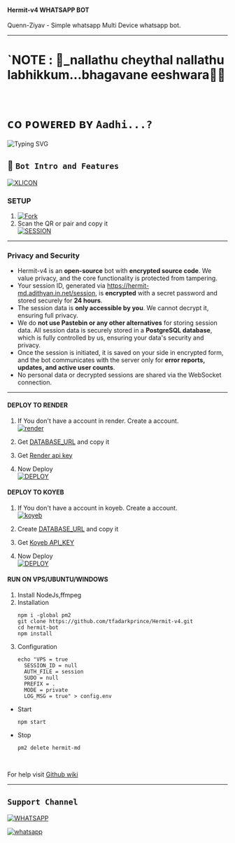 #### Hermit-v4 WHATSAPP BOT
Quenn-Ziyav - Simple whatsapp Multi Device whatsapp bot.

***

# `NOTE : 🌿_nallathu cheythal nallathu labhikkum...bhagavane eeshwara🥲💐


<br>

#  ᴄᴏ ᴘᴏᴡᴇʀᴇᴅ ʙʏ `Aadhi...?`

![Typing SVG](https://readme-typing-svg.demolab.com?font=Ribeye&size=50&pause=1000&color=ff0000&center=true&width=900&height=100&lines=Hehhermitmd%20Multi-Device%20WhatsApp%20Bot;%20Developed%20By%20Dark%20prince)
<p align="center">

## 🌟 `Bot Intro and Features`
[![XLICON](https://files.catbox.moe/7hertd.jpeg)](https://youtu.be/WcA7GZuaN0A)

### SETUP
1. [![Fork](https://img.shields.io/github/forks/tfadarkprince/Hermit-v4?style=social)](https://github.com/tfadarkprince/Hermit-v4/fork)
2. Scan the QR or pair and copy it
    <br>
<a href='https://hermit-md.adithyan.in.net/' target="_blank"><img alt='SESSION' src='https://img.shields.io/badge/SESSION-100000?style=for-the-badge&logo=scan&logoColor=white&labelColor=black&color=black'/></a>

---

### Privacy and Security

- Hermit-v4 is an **open-source** bot with **encrypted source code**. We value privacy, and the core functionality is protected from tampering.
- Your session ID, generated via https://hermit-md.adithyan.in.net/session, is **encrypted** with a secret password and stored securely for **24 hours**.  
- The session data is **only accessible by you**. We cannot decrypt it, ensuring full privacy.
- We do **not use Pastebin or any other alternatives** for storing session data. All session data is securely stored in a **PostgreSQL database**, which is fully controlled by us, ensuring your data's security and privacy.
- Once the session is initiated, it is saved on your side in encrypted form, and the bot communicates with the server only for **error reports, updates, and active user counts**.  
- No personal data or decrypted sessions are shared via the WebSocket connection.

---

#### DEPLOY TO RENDER 

1. If You don't have a account in render. Create a account.
    <br>
<a href='https://dashboard.render.com/register' target="_blank"><img alt='render' src='https://img.shields.io/badge/-Create-black?style=for-the-badge&logo=render&logoColor=white'/></a>

3. Get [DATABASE_URL](https://github.com/A-d-i-t-h-y-a-n/hermit-md/wiki/DATABASE_URL) and copy it

4. Get [Render api key](https://dashboard.render.com/u/settings#api-keys)

2. Now Deploy
    <br>
<a href='https://render.com/deploy?repo=https://github.com/A-d-i-t-h-y-a-n/hermit-bot' target="_blank"><img alt='DEPLOY' src='https://img.shields.io/badge/-DEPLOY-black?style=for-the-badge&logo=render&logoColor=white'/></a>

#### DEPLOY TO KOYEB 

1. If You don't have a account in koyeb. Create a account.
    <br>
<a href='https://app.koyeb.com/auth/signup' target="_blank"><img alt='koyeb' src='https://img.shields.io/badge/-Create-black?style=for-the-badge&logo=koyeb&logoColor=white'/></a>

3. Create [DATABASE_URL](https://app.koyeb.com/database-services/new) and copy it

4. Get [Koyeb API_KEY](https://app.koyeb.com/settings/api)

2. Now Deploy
    <br>
<a href='https://hermit-md.adithyan.in.net/koyeb' target="_blank"><img alt='DEPLOY' src='https://img.shields.io/badge/-DEPLOY-black?style=for-the-badge&logo=koyeb&logoColor=white'/></a>

#### RUN ON VPS/UBUNTU/WINDOWS

1. Install NodeJs,ffmpeg
2. Installation
   ```
   npm i -global pm2
   git clone https://github.com/tfadarkprince/Hermit-v4.git
   cd hermit-bot
   npm install
   ```
3. Configuration
   ```
   echo "VPS = true
     SESSION_ID = null
     AUTH_FILE = session
     SUDO = null
     PREFIX = .
     MODE = private
     LOG_MSG = true" > config.env
   ```
- Start
  ```
  npm start
  ```
- Stop
  ```
  pm2 delete hermit-md
  ```
<br>

For help visit [Github wiki](https://github.com/tfadarkprince/Hermit-v4/wiki)

***

  ## ``Support Channel``
   
   [![WHATSAPP](https://img.shields.io/badge/Support%20Channel-25D366?style=for-the-badge&logo=whatsapp&logoColor=white)](  https://whatsapp.com/channel/0029VayY2vu1NCrLQHzmRB2Q)

<a aria-label="Join our chats" href="https://wa.me/918136880986?text=Hi!! aadhiser, I need Your Help" target="_blank">
    <img alt="whatsapp" src="https://img.shields.io/badge/Owner%20Whatsapp-25D366?style=for-the-badge&logo=whatsapp&logoColor=white" />
</p>
